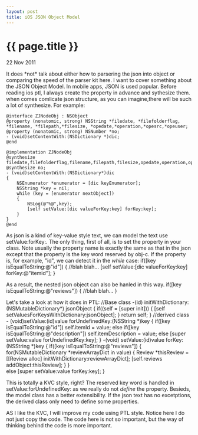 ```yaml
---
layout: post
title: iOS JSON Object Model
---
```


{{ page.title }}
================

<p class="meta">22 Nov 2011 </p>
It does *not* talk about either how to parsering the json into object or comparing the speed of the parser kit here.
I want to cover something about the JSON Object Model. In mobile apps, JSON is used popular. Before reading ios ptl, I always create the property in advance and sythesize them.
when comes comlicate json structure, as you can imagine,there will be such a lot of synthesize. For example:

    @interface ZJNodeObj : NSObject
    @property (nonatomic, strong) NSString *filedate, *filefolderflag, *filename, *filepath,*filesize, *opedate,*operation,*opesrc,*opeuser;
    @property (nonatomic, strong) NSNumber *no;
    - (void)setContentWith:(NSDictionary *)dic;
    @end
    
    @implementation ZJNodeObj
    @synthesize filedate,filefolderflag,filename,filepath,filesize,opedate,operation,opesrc,opeuser;
    @synthesize no;
    - (void)setContentWith:(NSDictionary*)dic
    {
        NSEnumerator *enumerator = [dic keyEnumerator];
        NSString *key = nil;
        while (key = [enumerator nextObject])
        {
            NSLog(@"%@",key);
            [self setValue:[dic valueForKey:key] forKey:key];
        }
    }
    @end

As json is a kind of key-value style text, we can model the text use setValue:forKey:.
The only thing, first of all, is to set the property in your class. 
Note usually the property name is exactly the same as that in the json except that the property is the key word reserved by obj-c.
If the property is, for example, "id", we can detect it in the *while* case:
    if([key isEqualToString:@"id"])
    {
        //blah blah...
        [self setValue:[dic valueForKey:key] forKey:@"itemid"];
    }

As a result, the nested json object can also be hanled in this way.
    if([key isEqualToString:@"reviews"])
    {
        //blah blah...
    }

Let's take a look at how it does in PTL:
    //Base class
    -(id) initWithDictionary:(NSMutableDictionary*) jsonObject
    {
        if((self = [super init]))
        {
            [self setValuesForKeysWithDictionary:jsonObject];
        }
        return self;
    }
    //derived class
    - (void)setValue:(id)value forUndefinedKey:(NSString *)key
    {
        if([key isEqualToString:@"id"])
            self.itemId = value;
        else if([key isEqualToString:@"description"])
            self.itemDescription = value;
        else [super setValue:value forUndefinedKey:key];
    }
    -(void) setValue:(id)value forKey:(NSString *)key
    {
        if([key isEqualToString:@"reviews"])
        {
            for(NSMutableDictionary *reviewArrayDict in value)
            {
                Review *thisReview = [[Review alloc] initWithDictionary:reviewArrayDict];
                [self.reviews addObject:thisReview];
            }
        }  
        else
        [super setValue:value forKey:key];
    }

This is totally a KVC style, right? The reserved key word is handled in setValue:forUndefinedKey: as we really do not *define* the property.
Besieds, the model class has a better extensibility. If the json text has no excetptions, the derived class only need to define some properties.

AS I like the KVC, I will improve my code using PTL style. Notice here I do not just copy the code.
The code here is not so important, but the way of thinking behind the code is more important.



